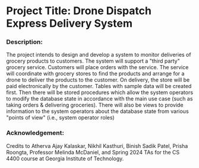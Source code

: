 # Project Title: Drone Dispatch Express Delivery System

### Description:
The project intends to design and develop a system to monitor deliveries of grocery products to customers. The system will support a "third party" grocery service. Customers will place orders with the service. The service will coordinate with grocery stores to find the products and arrange for a drone to deliver the products to the customer. On delivery, the store will be paid electronically by the customer. Tables with sample data will be created first. Then there will be stored procedures which allow the system operators to modify the database state in accordance with the main use case (such as taking orders & delivering groceries). There will also be views to provide information to the system operators about the database state from various "points of view" (i.e., system operator roles)

### Acknowledgement:
Credits to Atherva Ajay Kalaskar, Nikhil Kasthuri, Binish Sadik Patel, Prisha Roongta, Professor Melinda McDaniel, and Spring 2024 TAs for the CS 4400 course at Georgia Institute of Technology.

